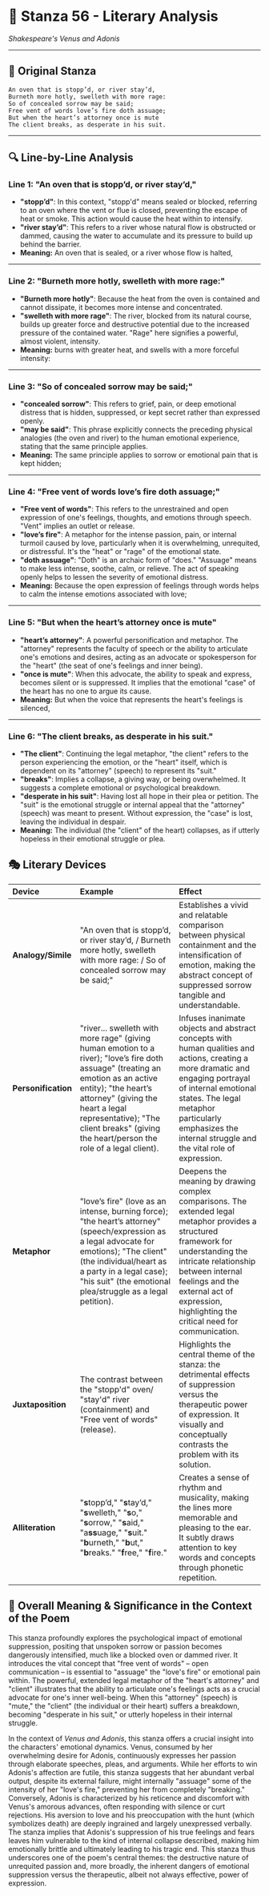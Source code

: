# 🌹 Stanza 56 - Literary Analysis
*Shakespeare's Venus and Adonis*

---

## 📖 Original Stanza
```
An oven that is stopp’d, or river stay’d,
Burneth more hotly, swelleth with more rage:        
So of concealed sorrow may be said;
Free vent of words love’s fire doth assuage;
But when the heart’s attorney once is mute
The client breaks, as desperate in his suit.
```

---

## 🔍 Line-by-Line Analysis

### Line 1: "An oven that is stopp’d, or river stay’d,"
*   **"stopp’d"**: In this context, "stopp'd" means sealed or blocked, referring to an oven where the vent or flue is closed, preventing the escape of heat or smoke. This action would cause the heat within to intensify.
*   **"river stay’d"**: This refers to a river whose natural flow is obstructed or dammed, causing the water to accumulate and its pressure to build up behind the barrier.
*   **Meaning:** An oven that is sealed, or a river whose flow is halted,

---

### Line 2: "Burneth more hotly, swelleth with more rage:"
*   **"Burneth more hotly"**: Because the heat from the oven is contained and cannot dissipate, it becomes more intense and concentrated.
*   **"swelleth with more rage"**: The river, blocked from its natural course, builds up greater force and destructive potential due to the increased pressure of the contained water. "Rage" here signifies a powerful, almost violent, intensity.
*   **Meaning:** burns with greater heat, and swells with a more forceful intensity:

---

### Line 3: "So of concealed sorrow may be said;"
*   **"concealed sorrow"**: This refers to grief, pain, or deep emotional distress that is hidden, suppressed, or kept secret rather than expressed openly.
*   **"may be said"**: This phrase explicitly connects the preceding physical analogies (the oven and river) to the human emotional experience, stating that the same principle applies.
*   **Meaning:** The same principle applies to sorrow or emotional pain that is kept hidden;

---

### Line 4: "Free vent of words love’s fire doth assuage;"
*   **"Free vent of words"**: This refers to the unrestrained and open expression of one's feelings, thoughts, and emotions through speech. "Vent" implies an outlet or release.
*   **"love’s fire"**: A metaphor for the intense passion, pain, or internal turmoil caused by love, particularly when it is overwhelming, unrequited, or distressful. It's the "heat" or "rage" of the emotional state.
*   **"doth assuage"**: "Doth" is an archaic form of "does." "Assuage" means to make less intense, soothe, calm, or relieve. The act of speaking openly helps to lessen the severity of emotional distress.
*   **Meaning:** Because the open expression of feelings through words helps to calm the intense emotions associated with love;

---

### Line 5: "But when the heart’s attorney once is mute"
*   **"heart’s attorney"**: A powerful personification and metaphor. The "attorney" represents the faculty of speech or the ability to articulate one's emotions and desires, acting as an advocate or spokesperson for the "heart" (the seat of one's feelings and inner being).
*   **"once is mute"**: When this advocate, the ability to speak and express, becomes silent or is suppressed. It implies that the emotional "case" of the heart has no one to argue its cause.
*   **Meaning:** But when the voice that represents the heart's feelings is silenced,

---

### Line 6: "The client breaks, as desperate in his suit."
*   **"The client"**: Continuing the legal metaphor, "the client" refers to the person experiencing the emotion, or the "heart" itself, which is dependent on its "attorney" (speech) to represent its "suit."
*   **"breaks"**: Implies a collapse, a giving way, or being overwhelmed. It suggests a complete emotional or psychological breakdown.
*   **"desperate in his suit"**: Having lost all hope in their plea or petition. The "suit" is the emotional struggle or internal appeal that the "attorney" (speech) was meant to present. Without expression, the "case" is lost, leaving the individual in despair.
*   **Meaning:** The individual (the "client" of the heart) collapses, as if utterly hopeless in their emotional struggle or plea.

## 🎭 Literary Devices

| Device           | Example                                                                                                                                                                                                                                                                                                                                                                                                                                                        | Effect                                                                                                                                                                                                                                                                                                                             |
| :--------------- | :------------------------------------------------------------------------------------------------------------------------------------------------------------------------------------------------------------------------------------------------------------------------------------------------------------------------------------------------------------------------------------------------------------------------------------------------------------- | :------------------------------------------------------------------------------------------------------------------------------------------------------------------------------------------------------------------------------------------------------------------------------------------------------------------- |
| **Analogy/Simile** | "An oven that is stopp’d, or river stay’d, / Burneth more hotly, swelleth with more rage: / So of concealed sorrow may be said;"                                                                                                                                                                                                                                                                                                                                 | Establishes a vivid and relatable comparison between physical containment and the intensification of emotion, making the abstract concept of suppressed sorrow tangible and understandable.                                                                                                                                 |
| **Personification** | "river... swelleth with more rage" (giving human emotion to a river); "love’s fire doth assuage" (treating an emotion as an active entity); "the heart’s attorney" (giving the heart a legal representative); "The client breaks" (giving the heart/person the role of a legal client). | Infuses inanimate objects and abstract concepts with human qualities and actions, creating a more dramatic and engaging portrayal of internal emotional states. The legal metaphor particularly emphasizes the internal struggle and the vital role of expression.                                                     |
| **Metaphor**     | "love’s fire" (love as an intense, burning force); "the heart’s attorney" (speech/expression as a legal advocate for emotions); "The client" (the individual/heart as a party in a legal case); "his suit" (the emotional plea/struggle as a legal petition).                                                                                                                                                                                                   | Deepens the meaning by drawing complex comparisons. The extended legal metaphor provides a structured framework for understanding the intricate relationship between internal feelings and the external act of expression, highlighting the critical need for communication.                                                    |
| **Juxtaposition** | The contrast between the "stopp'd" oven/ "stay'd" river (containment) and "Free vent of words" (release).                                                                                                                                                                                                                                                                                                                                                      | Highlights the central theme of the stanza: the detrimental effects of suppression versus the therapeutic power of expression. It visually and conceptually contrasts the problem with its solution.                                                                                                                   |
| **Alliteration** | "**s**topp’d," "**s**tay’d," "**s**welleth," "**s**o," "**s**orrow," "**s**aid," "a**ss**uage," "**s**uit." "**b**urneth," "**b**ut," "**b**reaks." "**f**ree," "**f**ire."                                                                                                                                                                                                                                                                                       | Creates a sense of rhythm and musicality, making the lines more memorable and pleasing to the ear. It subtly draws attention to key words and concepts through phonetic repetition.                                                                                                                                 |

## 🎯 Overall Meaning & Significance in the Context of the Poem

This stanza profoundly explores the psychological impact of emotional suppression, positing that unspoken sorrow or passion becomes dangerously intensified, much like a blocked oven or dammed river. It introduces the vital concept that "free vent of words" – open communication – is essential to "assuage" the "love's fire" or emotional pain within. The powerful, extended legal metaphor of the "heart's attorney" and "client" illustrates that the ability to articulate one's feelings acts as a crucial advocate for one's inner well-being. When this "attorney" (speech) is "mute," the "client" (the individual or their heart) suffers a breakdown, becoming "desperate in his suit," or utterly hopeless in their internal struggle.

In the context of *Venus and Adonis*, this stanza offers a crucial insight into the characters' emotional dynamics. Venus, consumed by her overwhelming desire for Adonis, continuously expresses her passion through elaborate speeches, pleas, and arguments. While her efforts to win Adonis's affection are futile, this stanza suggests that her abundant verbal output, despite its external failure, might internally "assuage" some of the intensity of her "love's fire," preventing her from completely "breaking." Conversely, Adonis is characterized by his reticence and discomfort with Venus's amorous advances, often responding with silence or curt rejections. His aversion to love and his preoccupation with the hunt (which symbolizes death) are deeply ingrained and largely unexpressed verbally. The stanza implies that Adonis's suppression of his true feelings and fears leaves him vulnerable to the kind of internal collapse described, making him emotionally brittle and ultimately leading to his tragic end. This stanza thus underscores one of the poem's central themes: the destructive nature of unrequited passion and, more broadly, the inherent dangers of emotional suppression versus the therapeutic, albeit not always effective, power of expression.

